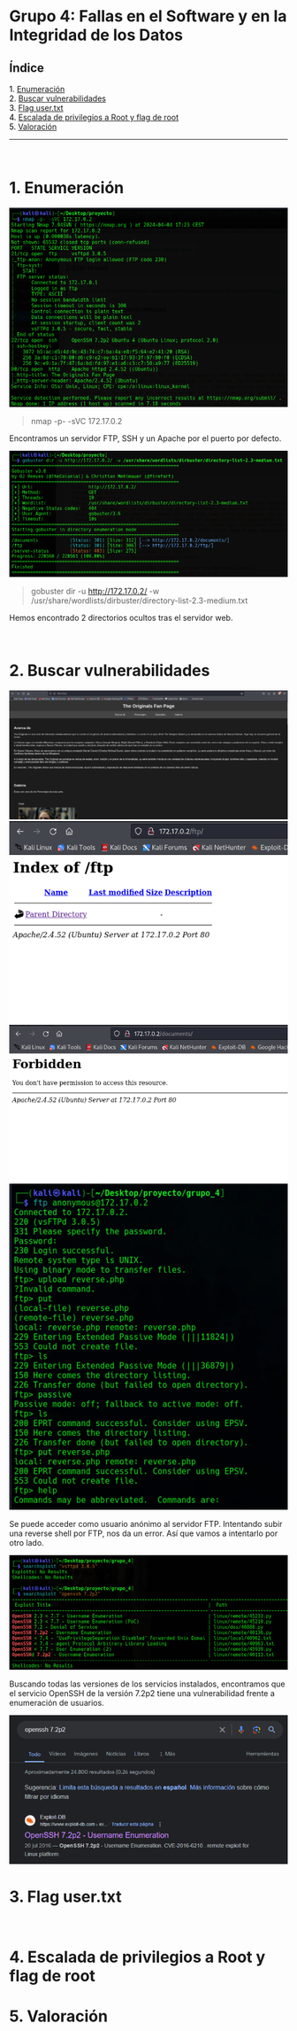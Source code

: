 # Grupo 4: Fallas en el Software y en la Integridad de los Datos

## **Índice**

<span style="color:black;">1. [ Enumeración](#Enumeración)</span><br>
<span style="color:black;">2. [ Buscar vulnerabilidades](#Vulnerabilidades)</span><br>
<span style="color:black;">3. [ Flag user.txt](#Flag1)</span><br>
<span style="color:black;">4. [ Escalada de privilegios a Root y flag de root](#root)</span><br>
<span style="color:black;">5. [ Valoración](#valoracion)</span><br>

---

<br>

<h1 name="Enumeración">1. Enumeración</h1>

<img src="https://github.com/Dani-ITB24/Proyecto-Final/blob/Grupo5(Eloi-Alan-Fernando-Jose-Zomeño)/Documentos/Grupo%204/img_A04/nmap.png" alt="nmap">

> nmap -p- -sVC 172.17.0.2 

Encontramos un servidor FTP, SSH y un Apache por el puerto por defecto.

<img src="https://github.com/Dani-ITB24/Proyecto-Final/blob/Grupo5(Eloi-Alan-Fernando-Jose-Zomeño)/Documentos/Grupo%204/img_A04/gobuster.png" alt="gobuster">

> gobuster dir -u http://172.17.0.2/ -w /usr/share/wordlists/dirbuster/directory-list-2.3-medium.txt

Hemos encontrado 2 directorios ocultos tras el servidor web.

<br>
<h1 name="Vulnerabilidades">2. Buscar vulnerabilidades</h1>

<img src="https://github.com/Dani-ITB24/Proyecto-Final/blob/Grupo5(Eloi-Alan-Fernando-Jose-Zomeño)/Documentos/Grupo%204/img_A04/web_principal.png" alt="Web principal">

<img src="https://github.com/Dani-ITB24/Proyecto-Final/blob/Grupo5(Eloi-Alan-Fernando-Jose-Zomeño)/Documentos/Grupo%204/img_A04/web_ftp.png" alt="Web FTP">

<img src="https://github.com/Dani-ITB24/Proyecto-Final/blob/Grupo5(Eloi-Alan-Fernando-Jose-Zomeño)/Documentos/Grupo%204/img_A04/web_documents.png" alt="Web Documents">

<img src="https://github.com/Dani-ITB24/Proyecto-Final/blob/Grupo5(Eloi-Alan-Fernando-Jose-Zomeño)/Documentos/Grupo%204/img_A04/ftp_anon.png" alt="FTP Anonymous">

Se puede acceder como usuario anónimo al servidor FTP. Intentando subir una reverse shell por FTP, nos da un error. Así que vamos a intentarlo por otro lado.

<img src="https://github.com/Dani-ITB24/Proyecto-Final/blob/Grupo5(Eloi-Alan-Fernando-Jose-Zomeño)/Documentos/Grupo%204/img_A04/searchsploit.png" alt="Searchsploit">

Buscando todas las versiones de los servicios instalados, encontramos que el servicio OpenSSH de la versión 7.2p2 tiene una vulnerabilidad frente a enumeración de usuarios.

<img src="https://github.com/Dani-ITB24/Proyecto-Final/blob/Grupo5(Eloi-Alan-Fernando-Jose-Zomeño)/Documentos/Grupo%204/img_A04/opensshenum.png" alt="OpenSSH Users Enumeration">


<br>
<h1 name="Flag1">3. Flag user.txt</h1>




<br>
<h1 name="root">4. Escalada de privilegios a Root y flag de root</h1>



<h1 name="valoracion">5. Valoración</h1>


